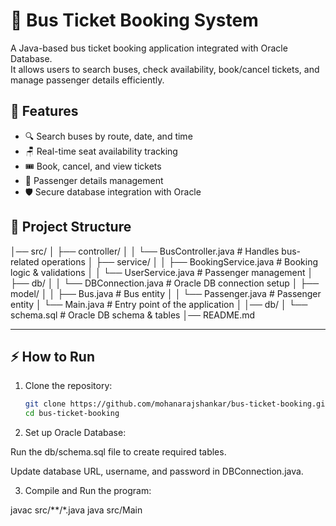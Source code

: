 # 🚌 Bus Ticket Booking System

A Java-based bus ticket booking application integrated with Oracle Database.  
It allows users to search buses, check availability, book/cancel tickets, and manage passenger details efficiently.  

## 🚀 Features
- 🔍 Search buses by route, date, and time  
- 🪑 Real-time seat availability tracking  
- 🎟️ Book, cancel, and view tickets  
- 👤 Passenger details management  
- 🛡️ Secure database integration with Oracle  

## 📂 Project Structure

│── src/
│ ├── controller/
│ │ └── BusController.java # Handles bus-related operations
│ ├── service/
│ │ ├── BookingService.java # Booking logic & validations
│ │ └── UserService.java # Passenger management
│ ├── db/
│ │ └── DBConnection.java # Oracle DB connection setup
│ ├── model/
│ │ ├── Bus.java # Bus entity
│ │ └── Passenger.java # Passenger entity
│ └── Main.java # Entry point of the application
│
│── db/
│ └── schema.sql # Oracle DB schema & tables
│── README.md


---

## ⚡ How to Run
1. Clone the repository:
   ```bash
   git clone https://github.com/mohanarajshankar/bus-ticket-booking.git
   cd bus-ticket-booking

2. Set up Oracle Database:

Run the db/schema.sql file to create required tables.

Update database URL, username, and password in DBConnection.java.

3. Compile and Run the program:

javac src/**/*.java
java src/Main

